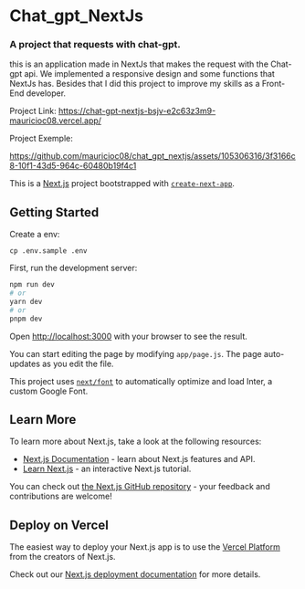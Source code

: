 # Chat_gpt_NextJs

### A project that requests with chat-gpt. 

this is an application made in NextJs that makes the request with the Chat-gpt api.
We implemented a responsive design and some functions that NextJs has.
Besides that I did this project to improve my skills as a Front-End developer. 

Project Link:  https://chat-gpt-nextjs-bsjv-e2c63z3m9-mauricioc08.vercel.app/

Project Exemple: 

https://github.com/mauricioc08/chat_gpt_nextjs/assets/105306316/3f3166c8-10f1-43d5-964c-60480b19f4c1








This is a [Next.js](https://nextjs.org/) project bootstrapped with [`create-next-app`](https://github.com/vercel/next.js/tree/canary/packages/create-next-app).

## Getting Started

Create a env:

```
cp .env.sample .env
```

First, run the development server:

```bash
npm run dev
# or
yarn dev
# or
pnpm dev
```

Open [http://localhost:3000](http://localhost:3000) with your browser to see the result.

You can start editing the page by modifying `app/page.js`. The page auto-updates as you edit the file.

This project uses [`next/font`](https://nextjs.org/docs/basic-features/font-optimization) to automatically optimize and load Inter, a custom Google Font.

## Learn More

To learn more about Next.js, take a look at the following resources:

- [Next.js Documentation](https://nextjs.org/docs) - learn about Next.js features and API.
- [Learn Next.js](https://nextjs.org/learn) - an interactive Next.js tutorial.

You can check out [the Next.js GitHub repository](https://github.com/vercel/next.js/) - your feedback and contributions are welcome!

## Deploy on Vercel

The easiest way to deploy your Next.js app is to use the [Vercel Platform](https://vercel.com/new?utm_medium=default-template&filter=next.js&utm_source=create-next-app&utm_campaign=create-next-app-readme) from the creators of Next.js.

Check out our [Next.js deployment documentation](https://nextjs.org/docs/deployment) for more details.
